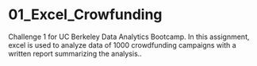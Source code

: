 # 01_Excel_Crowfunding
Challenge 1 for UC Berkeley Data Analytics Bootcamp. In this assignment, excel is used to analyze data of 1000 crowdfunding campaigns with a written report summarizing the analysis..
